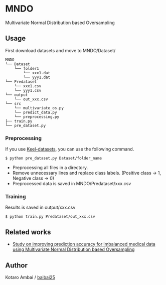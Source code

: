 # MNDO
Multivariate Normal Distribution based Oversampling

## Usage

First download datasets and move to MNDO/Dataset/

    MNDO
    └── Dataset
        └── folder1 
            └── xxx1.dat
            └── yyy1.dat
    └── Predataset
        └── xxx1.csv
        └── yyy1.csv
    └── output
        └── out_xxx.csv
    └── src
        └── multivariate_os.py
        └── predict_data.py
        └── preprocessing.py
    ├── train.py
    └── pre_dataset.py 

### Preprocessing
If you use [Keel-datasets](http://sci2s.ugr.es/keel/datasets.php), you can use the following command.

    $ python pre_dataset.py Dataset/folder_name

+ Preprocessing all files in a directory.
+ Remove unnecessary lines and replace class labels. (Positive class -> 1, Negative class -> 0)
+ Preprocessed data is saved in MNDO/Predataset/xxx.csv


### Training
Results is saved in output/xxx.csv
    
    $ python train.py Predataset/out_xxx.csv

## Related works
- [Study on improving prediction accuracy for imbalanced medical data using Multivariate Normal Distribution based Oversampling](http://sotsuron.sd.soft.iwate-pu.ac.jp/images/sotsuron/PDF/0312014015_20180111111148_0312014015.pdf)

## Author
Kotaro Ambai / [baibai25](https://github.com/baibai25)
